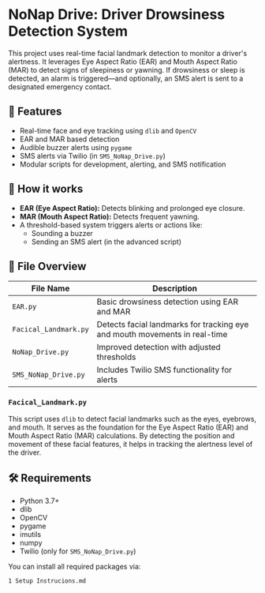 # NoNap Drive: Driver Drowsiness Detection System

This project uses real-time facial landmark detection to monitor a driver's alertness. It leverages Eye Aspect Ratio (EAR) and Mouth Aspect Ratio (MAR) to detect signs of sleepiness or yawning. If drowsiness or sleep is detected, an alarm is triggered—and optionally, an SMS alert is sent to a designated emergency contact.

## 🔧 Features

- Real-time face and eye tracking using `dlib` and `OpenCV`
- EAR and MAR based detection
- Audible buzzer alerts using `pygame`
- SMS alerts via Twilio (in `SMS_NoNap_Drive.py`)
- Modular scripts for development, alerting, and SMS notification

## 🧠 How it works

- **EAR (Eye Aspect Ratio):** Detects blinking and prolonged eye closure.
- **MAR (Mouth Aspect Ratio):** Detects frequent yawning.
- A threshold-based system triggers alerts or actions like:
  - Sounding a buzzer
  - Sending an SMS alert (in the advanced script)

## 📁 File Overview

| File Name             | Description |
|-----------------------|-------------|
| `EAR.py`              | Basic drowsiness detection using EAR and MAR |
| `Facical_Landmark.py` | Detects facial landmarks for tracking eye and mouth movements in real-time |
| `NoNap_Drive.py`      | Improved detection with adjusted thresholds |
| `SMS_NoNap_Drive.py`  | Includes Twilio SMS functionality for alerts |

### `Facical_Landmark.py`
This script uses `dlib` to detect facial landmarks such as the eyes, eyebrows, and mouth. It serves as the foundation for the Eye Aspect Ratio (EAR) and Mouth Aspect Ratio (MAR) calculations. By detecting the position and movement of these facial features, it helps in tracking the alertness level of the driver.

## 🛠 Requirements

- Python 3.7+
- dlib
- OpenCV
- pygame
- imutils
- numpy
- Twilio (only for `SMS_NoNap_Drive.py`)

You can install all required packages via:
```bash
1 Setup Instrucions.md
